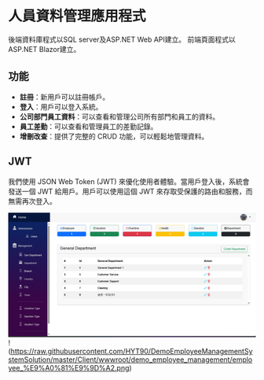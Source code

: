 # 人員資料管理應用程式
後端資料庫程式以SQL server及ASP.NET Web API建立。
前端頁面程式以ASP.NET Blazor建立。
## 功能

- **註冊**：新用戶可以註冊帳戶。
- **登入**：用戶可以登入系統。
- **公司部門員工資料**：可以查看和管理公司所有部門和員工的資料。
- **員工差勤**：可以查看和管理員工的差勤記錄。
- **增刪改查**：提供了完整的 CRUD 功能，可以輕鬆地管理資料。

## JWT 

我們使用 JSON Web Token (JWT) 來優化使用者體驗。當用戶登入後，系統會發送一個 JWT 給用戶。用戶可以使用這個 JWT 來存取受保護的路由和服務，而無需再次登入。

![頁面](https://raw.githubusercontent.com/HYT90/DemoEmployeeManagementSystemSolution/master/Client/wwwroot/demo_employee_management/%E4%B8%BB%E9%A0%81%E9%9D%A2%E6%88%AA%E5%9C%96.png)
!(https://raw.githubusercontent.com/HYT90/DemoEmployeeManagementSystemSolution/master/Client/wwwroot/demo_employee_management/employee_%E9%A0%81%E9%9D%A2.png)
